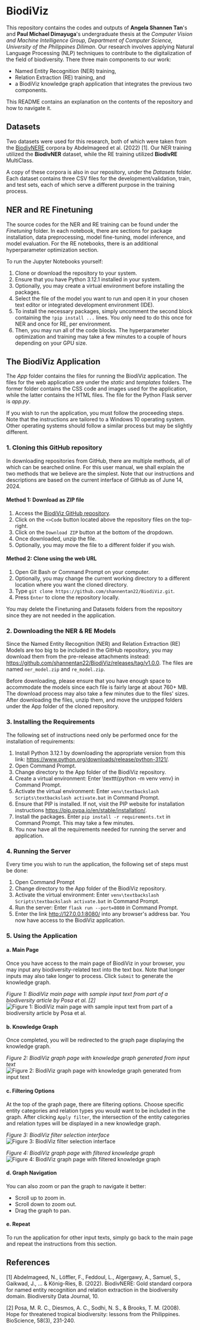 # BiodiViz

This repository contains the codes and outputs of **Angela Shannen Tan**'s and **Paul Michael Dimayuga**'s undergraduate thesis at the *Computer Vision and Machine Intelligence Group, Department of Computer Science, University of the Philippines Diliman*. Our research involves applying Natural Language Processing (NLP) techniques to contribute to the digitalization of the field of biodiversity. There three main components to our work: 
- Named Entity Recognition (NER) training,
- Relation Extraction (RE) training, and
- a BiodiViz knowledge graph application that integrates the previous two components.

This README contains an explanation on the contents of the repository and how to navigate it.

## Datasets

Two datasets were used for this research, both of which were taken from the [BiodivNERE](https://www.ncbi.nlm.nih.gov/pmc/articles/PMC9836593/) corpora by Abdelmageed et al. (2022) [1]. Our NER training utilized the **BiodivNER** dataset, while the RE training utilized **BiodivRE** MultiClass.

A copy of these corpora is also in our repository, under the *Datasets* folder. Each dataset contains three CSV files for the development/validation, train, and test sets, each of which serve a different purpose in the training process.

## NER and RE Finetuning

The source codes for the NER and RE training can be found under the *Finetuning* folder. In each notebook, there are sections for package installation, data preprocessing, model fine-tuning, model inference, and model evaluation. For the RE notebooks, there is an additional hyperparameter optimization section.

To run the Jupyter Notebooks yourself:
1. Clone or download the repository to your system.
2. Ensure that you have Python 3.12.1 installed in your system.
3. Optionally, you may create a virtual environment before installing the packages.
4. Select the file of the model you want to run and open it in your chosen text editor or integrated development environment (IDE).
5. To install the necessary packages, simply uncomment the second block containing the `!pip install ...` lines. You only need to do this once for NER and once for RE, per environment.
6. Then, you may run all of the code blocks. The hyperparameter optimization and training may take a few minutes to a couple of hours depending on your GPU size.

## The BiodiViz Application

The *App* folder contains the files for running the BiodiViz application. The files for the web application are under the *static* and *templates* folders. The former folder contains the CSS code and images used for the application, while the latter contains the HTML files. The file for the Python Flask server is *app.py*.

If you wish to run the application, you must follow the proceeding steps. Note that the instructions are tailored to a Windows 10 operating system. Other operating systems should follow a similar process but may be slightly different.

### 1. Cloning this GitHub repository

In downloading repositories from GitHub, there are multiple methods, all of which can be searched online. For this user manual, we shall explain the two methods that we believe are the simplest. Note that our instructions and descriptions are based on the current interface of GitHub as of June 14, 2024.

#### Method 1: Download as ZIP file

1. Access the [BiodiViz GitHub repository](https://github.com/shannentan22/BiodiViz/).
2. Click on the `<>Code` button located above the repository files on the top-right.
3. Click on the `Download ZIP` button at the bottom of the dropdown.
4. Once downloaded, unzip the file.
5. Optionally, you may move the file to a different folder if you wish.

#### Method 2: Clone using the web URL

1. Open Git Bash or Command Prompt on your computer.
2. Optionally, you may change the current working directory to a different location where you want the cloned directory.
3. Type `git clone https://github.com/shannentan22/BiodiViz.git`.
4. Press `Enter` to clone the repository locally.

You may delete the Finetuning and Datasets folders from the repository since they are not needed in the application.

### 2. Downloading the NER & RE Models

Since the Named Entity Recognition (NER) and Relation Extraction (RE) Models are too big to be included in the GitHub repository, you may download them from the pre-release attachments instead: https://github.com/shannentan22/BiodiViz/releases/tag/v1.0.0.
The files are named `ner_model.zip` and `re_model.zip`.

Before downloading, please ensure that you have enough space to accommodate the models since each file is fairly large at about 760+ MB. The download process may also take a few minutes due to the files' sizes. After downloading the files, unzip them, and move the unzipped folders under the App folder of the cloned repository. 

### 3. Installing the Requirements

The following set of instructions need only be performed once for the installation of requirements:

1. Install Python 3.12.1 by downloading the appropriate version from this link: https://www.python.org/downloads/release/python-3121/.
2. Open Command Prompt.
3. Change directory to the App folder of the BiodiViz repository.
4. Create a virtual environment: Enter \texttt{python -m venv venv} in Command Prompt.
5. Activate the virtual environment: Enter `venv\textbackslash Scripts\textbackslash activate.bat` in Command Prompt.
6. Ensure that PIP is installed. If not, visit the PIP website for installation instructions https://pip.pypa.io/en/stable/installation/.
7. Install the packages. Enter `pip install -r requirements.txt` in Command Prompt. This may take a few minutes.
8. You now have all the requirements needed for running the server and application.

### 4. Running the Server

Every time you wish to run the application, the following set of steps must be done:

1. Open Command Prompt
2. Change directory to the App folder of the BiodiViz repository.
3. Activate the virtual environment: Enter `venv\textbackslash Scripts\textbackslash activate.bat` in Command Prompt.
4. Run the server: Enter `flask run --port=8080` in Command Prompt.
5. Enter the link http://127.0.0.1:8080/ into any browser's address bar. You now have access to the BiodiViz application.

### 5. Using the Application

#### a. Main Page

Once you have access to the main page of BiodiViz in your browser, you may input any biodiversity-related text into the text box. Note that longer inputs may also take longer to process. Click `Submit` to generate the knowledge graph.

*Figure 1: BiodiViz main page with sample input text from part of a biodiversity article by Posa et al. [2]*
![Figure 1: BiodiViz main page with sample input text from part of a biodiversity article by Posa et al.](/README_files/userint1.png)

#### b. Knowledge Graph

Once completed, you will be redirected to the graph page displaying the knowledge graph.

*Figure 2: BiodiViz graph page with knowledge graph generated from input text*
![Figure 2: BiodiViz graph page with knowledge graph generated from input text](/README_files/userint2.png)

#### c. Filtering Options

At the top of the graph page, there are filtering options. Choose specific entity categories and relation types you would want to be included in the graph. After clicking `Apply filter`, the intersection of the entity categories and relation types will be displayed in a new knowledge graph.

*Figure 3: BiodiViz filter selection interface*
![Figure 3: BiodiViz filter selection interface](/README_files/userint3.png)

*Figure 4: BiodiViz graph page with filtered knowledge graph*
![Figure 4: BiodiViz graph page with filtered knowledge graph](/README_files/userint4.png)

#### d. Graph Navigation

You can also zoom or pan the graph to navigate it better:
- Scroll up to zoom in.
- Scroll down to zoom out.
- Drag the graph to pan.

#### e. Repeat
To run the application for other input texts, simply go back to the main page and repeat the instructions from this section.

## References

[1] Abdelmageed, N., Löffler, F., Feddoul, L., Algergawy, A., Samuel, S., Gaikwad, J., ... & König-Ries, B. (2022). BiodivNERE: Gold standard corpora for named entity recognition and relation extraction in the biodiversity domain. Biodiversity Data Journal, 10.

[2] Posa, M. R. C., Diesmos, A. C., Sodhi, N. S., & Brooks, T. M. (2008). Hope for threatened tropical biodiversity: lessons from the Philippines. BioScience, 58(3), 231-240.

